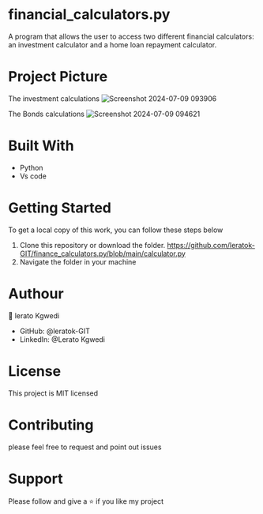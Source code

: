# financial_calculators.py
A program that allows the user to access two different financial calculators: an investment calculator and a home loan repayment calculator.
# Project Picture

The investment calculations
![Screenshot 2024-07-09 093906](https://github.com/leratok-GIT/finance_calculators.py/assets/117907380/4169427b-2ed9-4e10-9e93-8a18426a7b6f)

The Bonds calculations
![Screenshot 2024-07-09 094621](https://github.com/leratok-GIT/finance_calculators.py/assets/117907380/79a07157-8814-447a-bc65-4b321f0336f4)

# Built With
  * Python
  * Vs code

# Getting Started 
To get a local copy of this work, you can follow these steps below
  1. Clone this repository or download the folder.
    https://github.com/leratok-GIT/finance_calculators.py/blob/main/calculator.py
  2. Navigate the folder in your machine

# Authour
👤 lerato Kgwedi
  * GitHub: @leratok-GIT
  * LinkedIn: @Lerato Kgwedi

# License
This project is MIT licensed

# Contributing
please feel free to request and point out issues

# Support
Please follow and give a ⭐ if you like my project


